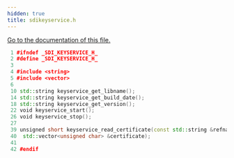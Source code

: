 ```yaml
---
hidden: true
title: sdikeyservice.h
---
```


<a href="sdikeyservice_8h.md">Go to the documentation of this file.</a>

``` cpp
 1 #ifndef _SDI_KEYSERVICE_H_
 2 #define _SDI_KEYSERVICE_H_
 3 
 4 #include <string>
 5 #include <vector>
 6 
 10 std::string keyservice_get_libname();
 14 std::string keyservice_get_build_date();
 18 std::string keyservice_get_version();
 22 void keyservice_start();
 26 void keyservice_stop();
 27 
 39 unsigned short keyservice_read_certificate(const std::string &refname,
 40  std::vector<unsigned char> &certificate);
 41 
 42 #endif
```
